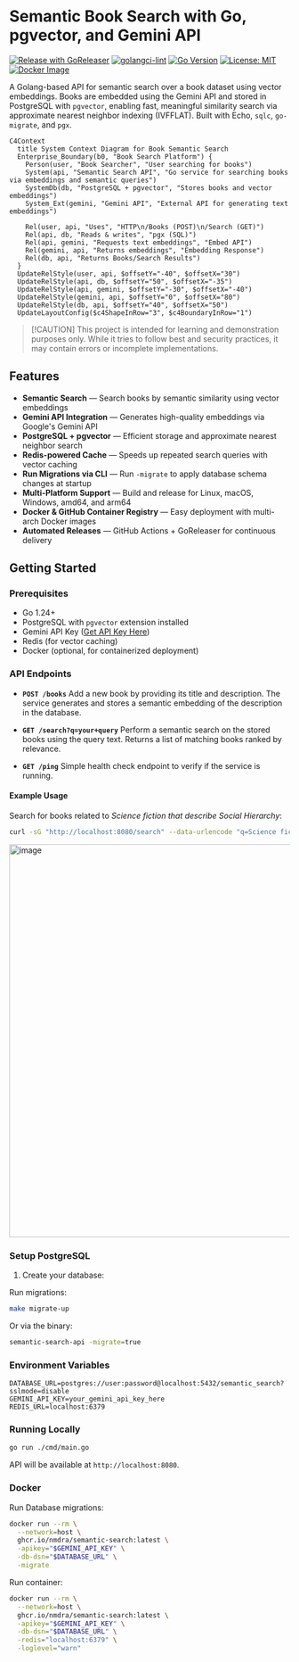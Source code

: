 # Semantic Book Search with Go, pgvector, and Gemini API

[![Release with GoReleaser](https://github.com/nmdra/Semantic-Search/actions/workflows/release.yaml/badge.svg)](https://github.com/nmdra/Semantic-Search/actions/workflows/release.yaml)
[![golangci-lint](https://github.com/nmdra/Semantic-Search/actions/workflows/golangci-lint.yaml/badge.svg)](https://github.com/nmdra/Semantic-Search/actions/workflows/golangci-lint.yaml)
[![Go Version](https://img.shields.io/badge/go-1.24-blue.svg)](https://golang.org/dl/)
[![License: MIT](https://img.shields.io/badge/license-MIT-green.svg)](LICENSE)
[![Docker Image](https://img.shields.io/badge/docker-ghcr.io%2Fnmdra%2Fsemantic--search-blue?logo=docker)](https://ghcr.io/nmdra/semantic-search)

A Golang-based API for semantic search over a book dataset using vector embeddings. Books are embedded using the Gemini API and stored in PostgreSQL with `pgvector`, enabling fast, meaningful similarity search via approximate nearest neighbor indexing (IVFFLAT). Built with Echo, `sqlc`, `go-migrate`, and `pgx`.

```mermaid
C4Context
  title System Context Diagram for Book Semantic Search
  Enterprise_Boundary(b0, "Book Search Platform") {
    Person(user, "Book Searcher", "User searching for books")
    System(api, "Semantic Search API", "Go service for searching books via embeddings and semantic queries")
    SystemDb(db, "PostgreSQL + pgvector", "Stores books and vector embeddings")
    System_Ext(gemini, "Gemini API", "External API for generating text embeddings")

    Rel(user, api, "Uses", "HTTP\n/Books (POST)\n/Search (GET)")
    Rel(api, db, "Reads & writes", "pgx (SQL)")
    Rel(api, gemini, "Requests text embeddings", "Embed API")
    Rel(gemini, api, "Returns embeddings", "Embedding Response")
    Rel(db, api, "Returns Books/Search Results")
  }
  UpdateRelStyle(user, api, $offsetY="-40", $offsetX="30")
  UpdateRelStyle(api, db, $offsetY="50", $offsetX="-35")
  UpdateRelStyle(api, gemini, $offsetY="-30", $offsetX="-40")
  UpdateRelStyle(gemini, api, $offsetY="0", $offsetX="80")
  UpdateRelStyle(db, api, $offsetY="40", $offsetX="50")
  UpdateLayoutConfig($c4ShapeInRow="3", $c4BoundaryInRow="1")
````

> \[!CAUTION]
> This project is intended for learning and demonstration purposes only.
> While it tries to follow best and security practices, it may contain errors or incomplete implementations.

## Features

* **Semantic Search** — Search books by semantic similarity using vector embeddings
* **Gemini API Integration** — Generates high-quality embeddings via Google's Gemini API
* **PostgreSQL + pgvector** — Efficient storage and approximate nearest neighbor search
* **Redis-powered Cache** — Speeds up repeated search queries with vector caching
* **Run Migrations via CLI** — Run `-migrate` to apply database schema changes at startup
* **Multi-Platform Support** — Build and release for Linux, macOS, Windows, amd64, and arm64
* **Docker & GitHub Container Registry** — Easy deployment with multi-arch Docker images
* **Automated Releases** — GitHub Actions + GoReleaser for continuous delivery

## Getting Started

### Prerequisites

* Go 1.24+
* PostgreSQL with `pgvector` extension installed
* Gemini API Key ([Get API Key Here](https://aistudio.google.com/app/apikey))
* Redis (for vector caching)
* Docker (optional, for containerized deployment)

### API Endpoints

* **`POST /books`**
  Add a new book by providing its title and description. The service generates and stores a semantic embedding of the description in the database.

* **`GET /search?q=your+query`**
  Perform a semantic search on the stored books using the query text. Returns a list of matching books ranked by relevance.

* **`GET /ping`**
  Simple health check endpoint to verify if the service is running.

#### Example Usage

Search for books related to *Science fiction that describe Social Hierarchy*:

```bash
curl -sG "http://localhost:8080/search" --data-urlencode "q=Science fiction that describe Social Hierarchy" | jq
```
<img width="1331" height="705" alt="image" src="https://github.com/user-attachments/assets/d11a4a23-1260-4809-8416-bcf2986f5154" />

### Setup PostgreSQL

1. Create your database:

Run migrations:

```bash
make migrate-up
```

Or via the binary:

```bash
semantic-search-api -migrate=true
```
### Environment Variables

```
DATABASE_URL=postgres://user:password@localhost:5432/semantic_search?sslmode=disable
GEMINI_API_KEY=your_gemini_api_key_here
REDIS_URL=localhost:6379
```

### Running Locally

```bash
go run ./cmd/main.go
```

API will be available at `http://localhost:8080`.

### Docker

Run Database migrations:

```bash
docker run --rm \
  --network=host \
  ghcr.io/nmdra/semantic-search:latest \
  -apikey="$GEMINI_API_KEY" \
  -db-dsn="$DATABASE_URL" \
  -migrate
```

Run container:

```bash
docker run --rm \
  --network=host \
  ghcr.io/nmdra/semantic-search:latest \
  -apikey="$GEMINI_API_KEY" \
  -db-dsn="$DATABASE_URL" \
  -redis="localhost:6379" \
  -loglevel="warn"
```
